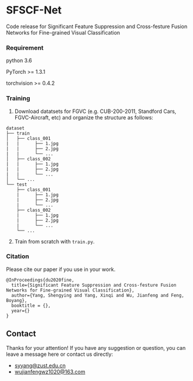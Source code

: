 
# SFSCF-Net
 
Code release for Significant Feature Suppression and Cross-festure Fusion Networks for Fine-grained Visual Classification
 
### Requirement
 
python 3.6

PyTorch >= 1.3.1

torchvision >= 0.4.2

### Training

1. Download datatsets for FGVC (e.g. CUB-200-2011, Standford Cars, FGVC-Aircraft, etc) and organize the structure as follows:
```
dataset
├── train
│   ├── class_001
|   |      ├── 1.jpg
|   |      ├── 2.jpg
|   |      └── ...
│   ├── class_002
|   |      ├── 1.jpg
|   |      ├── 2.jpg
|   |      └── ...
│   └── ...
└── test
    ├── class_001
    |      ├── 1.jpg
    |      ├── 2.jpg
    |      └── ...
    ├── class_002
    |      ├── 1.jpg
    |      ├── 2.jpg
    |      └── ...
    └── ...
```

2. Train from scratch with ``train.py``.


### Citation
 
Please cite our paper if you use in your work.
```
@InProceedings{du2020fine,
  title={Significant Feature Suppression and Cross-festure Fusion Networks for Fine-grained Visual Classification},
  author={Yang, Shengying and Yang, Xinqi and Wu, Jianfeng and Feng, Boyang},
  booktitle = {},
  year={}
}

```

## Contact
Thanks for your attention!
If you have any suggestion or question, you can leave a message here or contact us directly:
- syyang@zust.edu.cn
- wujianfengwz1020@163.com

